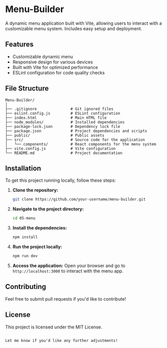 # Menu-Builder
A dynamic menu application built with Vite, allowing users to interact with a customizable menu system. Includes easy setup and deployment.

## Features
- Customizable dynamic menu
- Responsive design for various devices
- Built with Vite for optimized performance
- ESLint configuration for code quality checks

## File Structure

```plaintext
Menu-Builder/
│
├── .gitignore               # Git ignored files
├── eslint.config.js         # ESLint configuration
├── index.html               # Main HTML file
├── node_modules/            # Installed dependencies
├── package-lock.json        # Dependency lock file
├── package.json             # Project dependencies and scripts
├── public/                  # Public assets
├── src/                     # Source code for the application
│   └── components/          # React components for the menu system
├── vite.config.js           # Vite configuration
└── README.md                # Project documentation
```

## Installation

To get this project running locally, follow these steps:

1. **Clone the repository:**

   ```bash
   git clone https://github.com/your-username/menu-builder.git
   ```

2. **Navigate to the project directory:**

   ```bash
   cd 05-menu
   ```

3. **Install the dependencies:**

   ```bash
   npm install
   ```

4. **Run the project locally:**

   ```bash
   npm run dev
   ```

5. **Access the application:**
   Open your browser and go to `http://localhost:3000` to interact with the menu app.

## Contributing
Feel free to submit pull requests if you'd like to contribute!

## License
This project is licensed under the MIT License.
```

Let me know if you'd like any further adjustments!
